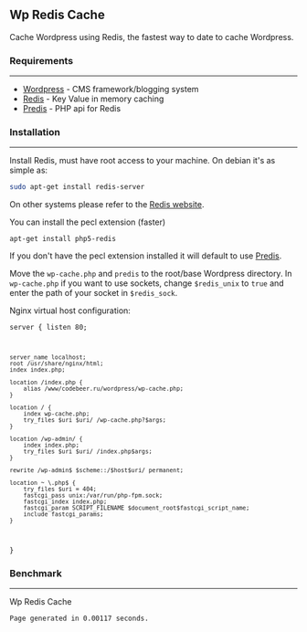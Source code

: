 ## Wp Redis Cache

Cache Wordpress using Redis, the fastest way to date to cache Wordpress.

### Requirements
------
* [Wordpress](http://wordpress.org) - CMS framework/blogging system
* [Redis](http://redis.io/) - Key Value in memory caching
* [Predis](https://github.com/nrk/predis) - PHP api for Redis

### Installation 
------
Install Redis, must have root access to your machine. On debian it's as simple as:
```bash
sudo apt-get install redis-server
```
On other systems please refer to the [Redis website](http://redis.io/).

You can install the pecl extension (faster)
```
apt-get install php5-redis
```
If you don't have the pecl extension installed it will default to use [Predis](https://github.com/nrk/predis).

Move the `wp-cache.php` and `predis` to the root/base Wordpress directory. In `wp-cache.php` if you want to use sockets, change `$redis_unix` to `true` and enter the path of your socket in `$redis_sock`.

Nginx virtual host configuration:

<code>server {
    listen 80;

    server_name localhost;
    root /usr/share/nginx/html;
    index index.php;

    location /index.php {
        alias /www/codebeer.ru/wordpress/wp-cache.php;
    }

    location / {
        index wp-cache.php;
        try_files $uri $uri/ /wp-cache.php?$args;
    }

    location /wp-admin/ {
        index index.php;
        try_files $uri $uri/ /index.php$args;
    }

    rewrite /wp-admin$ $scheme::/$host$uri/ permanent;
    
    location ~ \.php$ {
        try_files $uri = 404;
        fastcgi_pass unix:/var/run/php-fpm.sock;
        fastcgi_index index.php;
        fastcgi_param SCRIPT_FILENAME $document_root$fastcgi_script_name;
        include fastcgi_params;
    }
}</code>

### Benchmark
------
Wp Redis Cache
```
Page generated in 0.00117 seconds.
```
